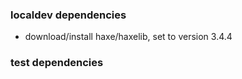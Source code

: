 ### localdev dependencies
- download/install haxe/haxelib, set to version 3.4.4

### test dependencies
```bash
```
